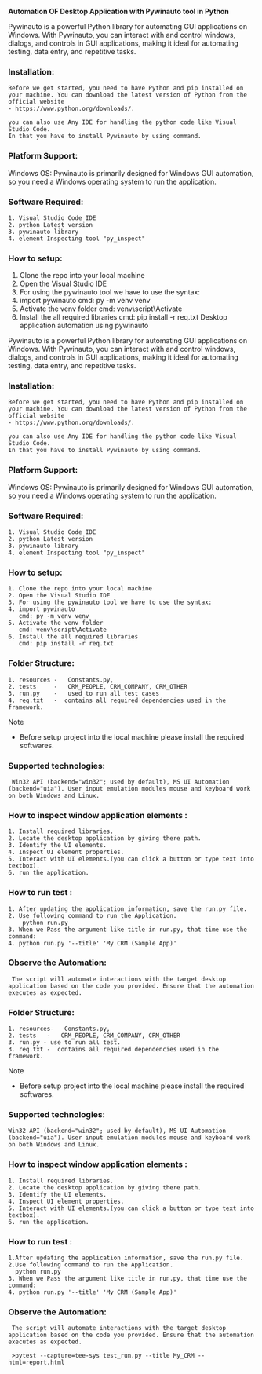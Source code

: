 **Automation OF Desktop Application with Pywinauto tool in Python**

Pywinauto is a powerful Python library for automating GUI applications on Windows. With Pywinauto, you can interact with and control windows, dialogs, and controls in GUI applications, making it ideal for automating testing, data entry, and repetitive tasks.


### Installation:
    Before we get started, you need to have Python and pip installed on your machine. You can download the latest version of Python from the official website 
    - https://www.python.org/downloads/. 
  
    you can also use Any IDE for handling the python code like Visual Studio Code.
    In that you have to install Pywinauto by using command.
  
  
### Platform Support:
  Windows OS:
   Pywinauto is primarily designed for Windows GUI automation, so you need a Windows operating system to run the application.
  
  
### Software Required:
    1. Visual Studio Code IDE
    2. python Latest version
    3. pywinauto library
    4. element Inspecting tool "py_inspect"
                                              
### How to setup:
   1. Clone the repo into your local machine
   2. Open the Visual Studio IDE
   3. For using the pywinauto tool we have to use the syntax:
   4. import pywinauto
       cmd: py -m venv venv
   5. Activate the venv folder
       cmd: venv\script\Activate
   6. Install the all required libraries
       cmd: pip install -r req.txt
Desktop application automation using pywinauto

Pywinauto is a powerful Python library for automating GUI applications on Windows. With Pywinauto, you can interact with and control windows, dialogs, and controls in GUI applications, making it ideal for automating testing, data entry, and repetitive tasks.


### Installation:
    Before we get started, you need to have Python and pip installed on your machine. You can download the latest version of Python from the official website 
    - https://www.python.org/downloads/. 
  
    you can also use Any IDE for handling the python code like Visual Studio Code.
    In that you have to install Pywinauto by using command.
  
### Platform Support:
  Windows OS:
   Pywinauto is primarily designed for Windows GUI automation, so you need a Windows operating system to run the application.
    
### Software Required:
    1. Visual Studio Code IDE
    2. python Latest version
    3. pywinauto library
    4. element Inspecting tool "py_inspect"
                                              
### How to setup:
    1. Clone the repo into your local machine
    2. Open the Visual Studio IDE
    3. For using the pywinauto tool we have to use the syntax:
    4. import pywinauto
       cmd: py -m venv venv
    5. Activate the venv folder
       cmd: venv\script\Activate
    6. Install the all required libraries
       cmd: pip install -r req.txt

### Folder Structure:
    1. resources -   Constants.py,
    2. tests     -   CRM_PEOPLE, CRM_COMPANY, CRM_OTHER 
    3. run.py    -   used to run all test cases
    4. req.txt   -  contains all required dependencies used in the framework.       
   
 Note
  - Before setup project into the local machine please install the required softwares.

### Supported technologies:
     Win32 API (backend="win32"; used by default), MS UI Automation (backend="uia"). User input emulation modules mouse and keyboard work on both Windows and Linux.

### How to inspect window application elements :
    1. Install required libraries.
    2. Locate the desktop application by giving there path.
    3. Identify the UI elements.
    4. Inspect UI element properties.
    5. Interact with UI elements.(you can click a button or type text into textbox).
    6. run the application.

### How to run test :
    1. After updating the application information, save the run.py file.
    2. Use following command to run the Application.
        python run.py 
    3. When we Pass the argument like title in run.py, that time use the command:
    4. python run.py '--title' 'My CRM (Sample App)'
 
### Observe the Automation:
     The script will automate interactions with the target desktop application based on the code you provided. Ensure that the automation executes as expected.

### Folder Structure:
    1. resources-   Constants.py,
    2. tests   -   CRM_PEOPLE, CRM_COMPANY, CRM_OTHER
    3. run.py - use to run all test.
    3. req.txt -  contains all required dependencies used in the framework.       

 Note
  - Before setup project into the local machine please install the required softwares.

### Supported technologies:
    Win32 API (backend="win32"; used by default), MS UI Automation (backend="uia"). User input emulation modules mouse and keyboard work on both Windows and Linux.
    

### How to inspect window application elements :
    1. Install required libraries.
    2. Locate the desktop application by giving there path.
    3. Identify the UI elements.
    4. Inspect UI element properties.
    5. Interact with UI elements.(you can click a button or type text into textbox).
    6. run the application.


### How to run test :
    1.After updating the application information, save the run.py file.
    2.Use following command to run the Application.
      python run.py 
    3. When we Pass the argument like title in run.py, that time use the command:
    4. python run.py '--title' 'My CRM (Sample App)'
 
### Observe the Automation:
     The script will automate interactions with the target desktop application based on the code you provided. Ensure that the automation executes as expected.

     >pytest --capture=tee-sys test_run.py --title My_CRM --html=report.html


